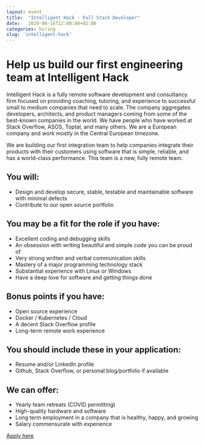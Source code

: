```yaml
---
layout: event
title:  "Intelligent Hack - Full Stack Developer"
date:   2020-06-16T12:00:00+02:00
categories: hiring
slug: 'intelligent-hack'
---
```


# Help us build our first engineering team at Intelligent Hack

Intelligent Hack is a fully remote software development and consultancy firm focused on providing coaching, tutoring, and experience to successful small to medium companies that need to scale. The company aggregates developers, architects, and product managers coming from some of the best-known companies in the world. We have people who have worked at Stack Overflow, ASOS, Toptal, and many others. We are a European company and work mostly in the Central European timezone.

We are building our first integration team to help companies integrate their products with their customers using software that is simple, reliable, and has a world-class performance. This team is a new, fully remote team.

## You will:

 * Design and develop secure, stable, testable and maintainable software with minimal defects
 * Contribute to our open source portfolio


## You may be a fit for the role if you have:

 * Excellent coding and debugging skills
 * An obsession with writing beautiful and simple code you can be proud of
 * Very strong written and verbal communication skills 
 * Mastery of a major programming technology stack
 * Substantial experience with Linux or Windows
 * Have a deep love for software and getting things done


## Bonus points if you have:

 * Open source experience
 * Docker / Kubernetes / Cloud
 * A decent Stack Overflow profile
 * Long-term remote work experience


## You should include these in your application:

 * Resume and/or LinkedIn profile
 * Github, Stack Overflow, or personal blog/portfolio if available


## We can offer:

 * Yearly team retreats (COVID permitting)
 * High-quality hardware and software
 * Long term employment in a company that is healthy, happy, and growing
 * Salary commensurate with experience
    
[Apply here](https://stowhire.com/intelligent-hack/full-stack-developer)
